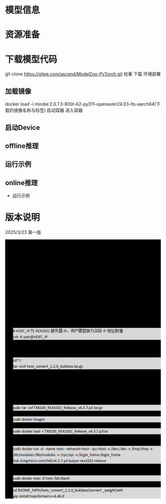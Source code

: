 # 模型信息

# 资源准备

# 下载模型代码

git clone https://gitee.com/ascend/ModelZoo-PyTorch.git
权重
下载
环境部署

## 加载镜像

docker load -i mindie:2.0.T3-800I-A2-py311-openeuler24.03-lts-aarch64(下载的镜像名称与标签)
启动容器
进入容器

## 启动Device

## offline推理

## 运行示例

## online推理

- 运行示例

# 版本说明

2025/3/23 第一版

![img_1.png](img_1.png)